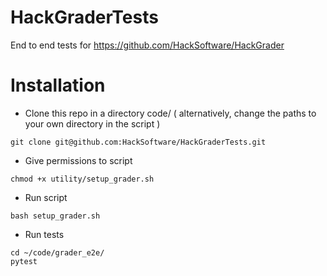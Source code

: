 # HackGraderTests
End to end tests for https://github.com/HackSoftware/HackGrader

# Installation
* Clone this repo in a directory code/ ( alternatively, change the paths to your own directory in the script )
```
git clone git@github.com:HackSoftware/HackGraderTests.git
```
* Give permissions to script
```
chmod +x utility/setup_grader.sh
```
* Run script
```
bash setup_grader.sh
```
* Run tests
```
cd ~/code/grader_e2e/
pytest
```
